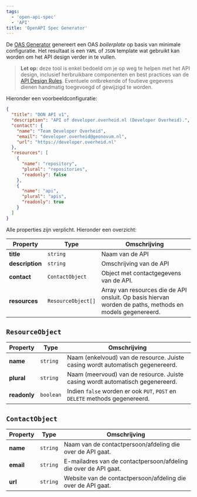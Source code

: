 ```yaml
---
tags:
  - 'open-api-spec'
  - 'API'
title: 'OpenAPI Spec Generator'
---
```



De [OAS Generator](https://developer.overheid.nl/tools/oas-generator) genereert een OAS *boilerplate* op basis van minimale configuratie. Het resultaat is een `YAML` of `JSON` template wat gebruikt kan worden om het API design verder in te vullen.

> **Let op:** deze tool is enkel bedoeld om je op weg te helpen met het API design, inclusief herbruikbare componenten en best practices van de [API Design Rules](https://community.developer.overheid.nl/t/api-design-rules/183). Eventuele ontbrekende of foutieve gegevens dienen handmatig toegevoegd of gewijzigd te worden.

Hieronder een voorbeeldconfiguratie:

``` json
{
  "title": "DON API v1",
  "description": "API of developer.overheid.nl (Developer Overheid).",
  "contact": {
    "name": "Team Developer Overheid",
    "email": "developer.overheid@geonovum.nl",
    "url": "https://developer.overheid.nl"
  },
  "resources": [
    {
      "name": "repository",
      "plural": "repositories",
      "readonly": false
    },
    {
      "name": "api",
      "plural": "apis",
      "readonly": true
    }
  ]
}
```

Alle properties zijn verplicht. Hieronder een overzicht:

| Property | Type | Omschrijving |
|-|-|-|
| **title** | `string` | Naam van de API |
| **description** | `string` | Omschrijving van de API |
| **contact** | `ContactObject` | Object met contactgegevens van de API. |
| **resources** | `ResourceObject[]` | Array van resources die de API onsluit. Op basis hiervan worden de paths, methods en models gegenereerd. |

## `ResourceObject`

| Property | Type | Omschrijving |
|-|-|-|
| **name** | `string` | Naam (enkelvoud) van de resource. Juiste casing wordt automatisch gegenereerd. |
| **plural** | `string` | Naam (meervoud) van de resource. Juiste casing wordt automatisch gegenereerd. |
| **readonly** | `boolean` | Indien `false` worden er ook `PUT`, `POST` en `DELETE` methods gegenereerd. |

## `ContactObject`

| Property | Type | Omschrijving |
|-|-|-|
| **name** | `string` | Naam van de contactpersoon/afdeling die over de API gaat. |
| **email** | `string` | E-mailadres van de contactpersoon/afdeling die over de API gaat. |
| **url** | `string` | Website van de contactpersoon/afdeling die over de API gaat. |